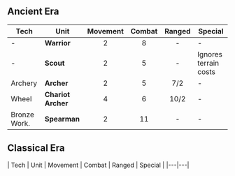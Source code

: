 
## Ancient Era
| Tech | Unit | Movement | Combat | Ranged | Special |
|---|---|:-:|:-:|:-:|---|
| - | **Warrior** | 2 | 8 | - | - |
| - | **Scout** | 2 | 5 | - | Ignores terrain costs |
| Archery | **Archer** | 2 | 5| 7/2 | - |
| Wheel | **Chariot Archer** | 4 | 6 | 10/2 | - |
| Bronze Work. | **Spearman** | 2 | 11 | - | - |

## Classical Era

| Tech | Unit | Movement | Combat | Ranged | Special |
|---|---|